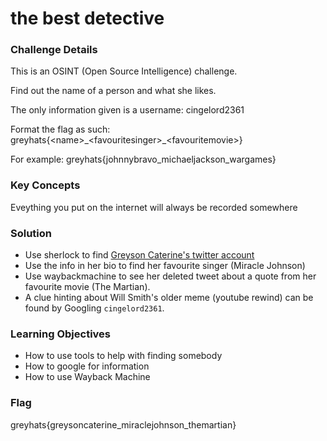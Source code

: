 # the best detective

### Challenge Details
This is an OSINT (Open Source Intelligence) challenge.

Find out the name of a person and what she likes.

The only information given is a username: cingelord2361

Format the flag as such: greyhats{\<name\>\_\<favouritesinger\>\_\<favouritemovie\>}

For example: greyhats{johnnybravo_michaeljackson_wargames}

### Key Concepts
Eveything you put on the internet will always be recorded somewhere

### Solution
- Use sherlock to find [Greyson Caterine's twitter account](https://twitter.com/cingelord2361)
- Use the info in her bio to find her favourite singer (Miracle Johnson)
- Use waybackmachine to see her deleted tweet about a quote from her favourite movie (The Martian).
- A clue hinting about Will Smith's older meme (youtube rewind) can be found by Googling `cingelord2361`.

### Learning Objectives
- How to use tools to help with finding somebody
- How to google for information
- How to use Wayback Machine

### Flag
greyhats{greysoncaterine_miraclejohnson_themartian}